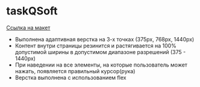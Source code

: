 # taskQSoft

[Ссылка на макет](https://www.figma.com/file/uy85DPXU715pD16KkshYUZ/QSOFT.-Front-end-Junior-Test-Task?node-id=1642%3A866)

* Выполнена адаптивная верстка на 3-х точках (375px, 768px, 1440px) 
* Контент внутри страницы резинится и растягивается на 100% допустимой ширины в допустимом диапазоне разрешений (375 - 1440px)
* При наведении на все элементы, на которые пользователь может нажать, появляется правильный курсор(рука)
* Верстка выполнена с использованием flex

